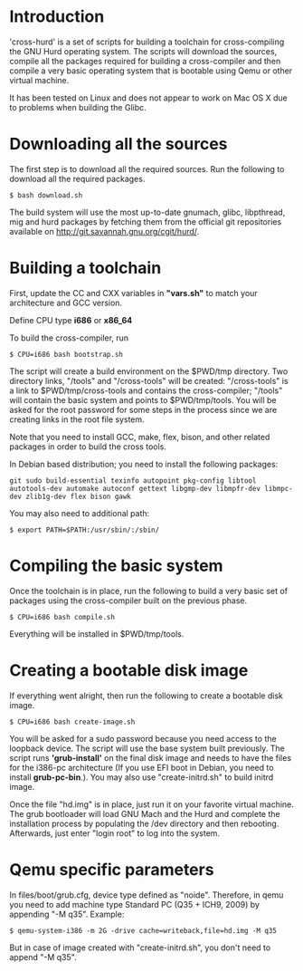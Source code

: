 # Introduction

'cross-hurd' is a set of scripts for building a toolchain for cross-compiling the GNU Hurd operating system. The scripts will download the sources, compile all the packages required for building a cross-compiler and then compile a very basic operating system that is bootable using Qemu or other virtual machine.

It has been tested on Linux and does not appear to work on Mac OS X due to problems when building the Glibc.

# Downloading all the sources

The first step is to download all the required sources. Run the following to download all the required packages.

`$ bash download.sh`

The build system will use the most up-to-date gnumach, glibc, libpthread, mig and hurd packages by fetching them from the official git repositories available on http://git.savannah.gnu.org/cgit/hurd/.

# Building a toolchain

First, update the CC and CXX variables in **"vars.sh"** to match your architecture and GCC version.

Define CPU type **i686** or **x86_64**

To build the cross-compiler, run

`$ CPU=i686 bash bootstrap.sh`

The script will create a build environment on the $PWD/tmp directory. Two directory links, "/tools" and "/cross-tools" will be created: "/cross-tools" is a link to $PWD/tmp/cross-tools and contains the cross-compiler; "/tools" will contain the basic system and points to $PWD/tmp/tools. You will be asked for the root password for some steps in the process since we are creating links in the root file system.

Note that you need to install GCC, make, flex, bison, and other related packages in order to build the cross tools.

In Debian based distribution; you need to install the following packages:

`git sudo build-essential texinfo autopoint pkg-config libtool autotools-dev automake autoconf gettext libgmp-dev libmpfr-dev libmpc-dev zlib1g-dev flex bison gawk`

You may also need to additional path:

`$ export PATH=$PATH:/usr/sbin/:/sbin/`

# Compiling the basic system

Once the toolchain is in place, run the following to build a very basic set of packages using the cross-compiler built on the previous phase.

`$ CPU=i686 bash compile.sh`

Everything will be installed in $PWD/tmp/tools.

# Creating a bootable disk image

If everything went alright, then run the following to create a bootable disk image.

`$ CPU=i686 bash create-image.sh`

You will be asked for a sudo password because you need access to the loopback device. The script will use the base system built previously. The script runs **'grub-install'** on the final disk image and needs to have the files for the i386-pc architecture (If you use EFI boot in Debian, you need to install **grub-pc-bin**.). You may also use "create-initrd.sh" to build initrd image.

Once the file "hd.img" is in place, just run it on your favorite virtual machine. The grub bootloader will load GNU Mach and the Hurd and complete the installation process by populating the /dev directory and then rebooting. Afterwards, just enter "login root" to log into the system.

# Qemu specific parameters
In files/boot/grub.cfg, device type defined as "noide". Therefore, in qemu you need to add machine type Standard PC (Q35 + ICH9, 2009) by appending "-M q35". Example:

`$ qemu-system-i386 -m 2G -drive cache=writeback,file=hd.img -M q35`

But in case of image created with "create-initrd.sh", you don't need to append "-M q35".
